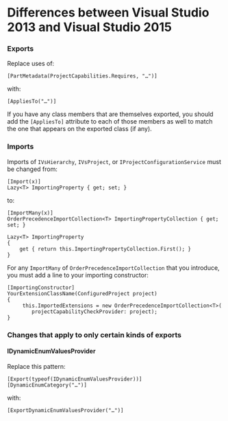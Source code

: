 Differences between Visual Studio 2013 and Visual Studio 2015
=============================================================

### Exports

Replace uses of:

    [PartMetadata(ProjectCapabilities.Requires, "…")]
    
with:

    [AppliesTo("…")]
    
If you have any class members that are themselves exported, you should
add the `[AppliesTo]` attribute to each of those members as well to match
the one that appears on the exported class (if any).


### Imports

Imports of `IVsHierarchy`, `IVsProject`, or `IProjectConfigurationService` must
be changed from:

    [Import(x)]
    Lazy<T> ImportingProperty { get; set; } 
    
to:

    [ImportMany(x)]
    OrderPrecedenceImportCollection<T> ImportingPropertyCollection { get; set; }

    Lazy<T> ImportingProperty
    {
        get { return this.ImportingPropertyCollection.First(); }
    }    
    
For any `ImportMany` of `OrderPrecedenceImportCollection` that you introduce,
you must add a line to your importing constructor:

    [ImportingConstructor]
    YourExtensionClassName(ConfiguredProject project) 
    {
         this.ImportedExtensions = new OrderPrecedenceImportCollection<T>(
            projectCapabilityCheckProvider: project);
    } 

### Changes that apply to only certain kinds of exports

#### IDynamicEnumValuesProvider 

Replace this pattern:

    [Export(typeof(IDynamicEnumValuesProvider))]
    [DynamicEnumCategory("…")] 
    
with:

    [ExportDynamicEnumValuesProvider("…")] 

